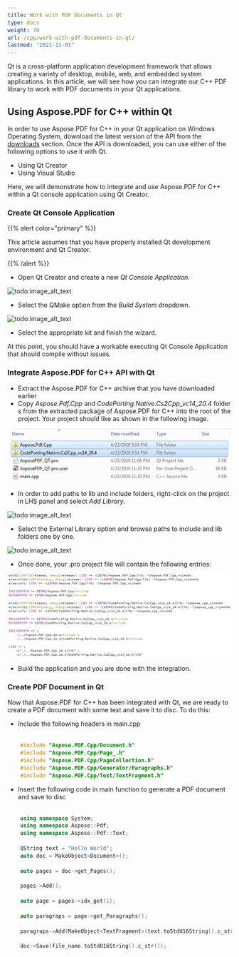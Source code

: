 ```yaml
---
title: Work with PDF Documents in Qt
type: docs
weight: 70
url: /cpp/work-with-pdf-documents-in-qt/
lastmod: "2021-11-01"
---
```


Qt is a cross-platform application development framework that allows creating a variety of desktop, mobile, web, and embedded system applications. In this article, we will see how you can integrate our C++ PDF library to work with PDF documents in your Qt applications.

## Using Aspose.PDF for C++ within Qt

In order to use Aspose.PDF for C++ in your Qt application on Windows Operating System, download the latest version of the API from the [downloads](https://downloads.aspose.com/pdf/cpp) section. Once the API is downloaded, you can use either of the following options to use it with Qt.

- Using Qt Creator
- Using Visual Studio

Here, we will demonstrate how to integrate and use Aspose.PDF for C++ within a Qt console application using Qt Creator.

### Create Qt Console Application

{{% alert color="primary" %}}

This article assumes that you have properly installed Qt development environment and Qt Creator.

{{% /alert %}}

- Open Qt Creator and create a new *Qt Console Application*.

![todo:image_alt_text](https://blog.aspose.com/wp-content/uploads/sites/2/2020/04/Qt-Console-Application.jpg)

- Select the QMake option from the *Build System* dropdown.

![todo:image_alt_text](https://blog.aspose.com/wp-content/uploads/sites/2/2020/04/Qt-Console-Application-QMake.jpg)

- Select the appropriate kit and finish the wizard.

At this point, you should have a workable executing Qt Console Application that should compile without issues.

### Integrate Aspose.PDF for C++ API with Qt

- Extract the Aspose.PDF for C++ archive that you have downloaded earlier
- Copy *Aspose.Pdf.Cpp* and *CodePorting.Native.Cs2Cpp_vc14_20.4* folders from the extracted package of Aspose.PDF for C++ into the root of the project. Your project should like as shown in the following image.

![todo:image_alt_text](work-with-pdf-documents-in-qt_1.png)

- In order to add paths to lib and include folders, right-click on the project in LHS panel and select *Add Library*.

![todo:image_alt_text](https://blog.aspose.com/wp-content/uploads/sites/2/2020/04/Add-Word-Library.jpg)

- Select the External Library option and browse paths to include and lib folders one by one.

![todo:image_alt_text](https://blog.aspose.com/wp-content/uploads/sites/2/2020/04/Add-Word-Library-2.jpg)

- Once done, your .pro project file will contain the following entries:

![todo:image_alt_text](work-with-pdf-documents-in-qt_2.png)

- Build the application and you are done with the integration.

### Create PDF Document in Qt

Now that Aspose.PDF for C++ has been integrated with Qt, we are ready to create a PDF document with some text and save it to disc. To do this:

- Include the following headers in main.cpp

```cpp

    #include "Aspose.PDF.Cpp/Document.h"
    #include "Aspose.PDF.Cpp/Page_.h"
    #include "Aspose.PDF.Cpp/PageCollection.h"
    #include "Aspose.PDF.Cpp/Generator/Paragraphs.h"
    #include "Aspose.PDF.Cpp/Text/TextFragment.h"
```

- Insert the following code in main function to generate a PDF document and save to disc

```cpp

    using namespace System;
    using namespace Aspose::Pdf;
    using namespace Aspose::Pdf::Text;
    
    QString text = "Hello World";
    auto doc = MakeObject<Document>();

    auto pages = doc->get_Pages();

    pages->Add();

    auto page = pages->idx_get(1);

    auto paragraps = page->get_Paragraphs();

    paragraps->Add(MakeObject<TextFragment>(text.toStdU16String().c_str()));

    doc->Save(file_name.toStdU16String().c_str());
```
